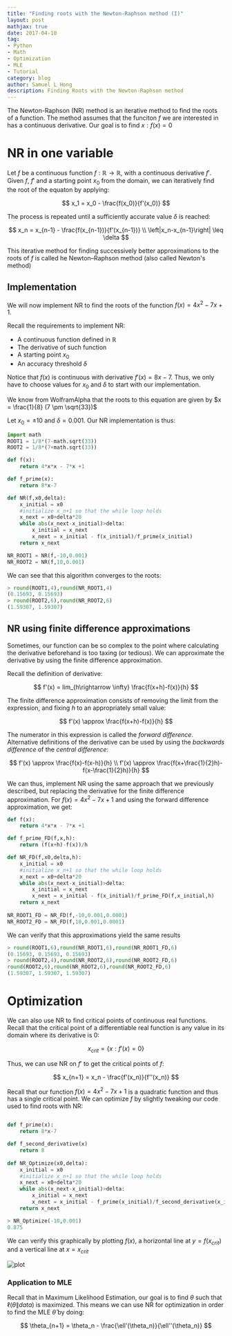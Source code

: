 ```yaml
---
title: "Finding roots with the Newton-Raphson method (I)"
layout: post
mathjax: true
date: 2017-04-10
tag:
- Python
- Math
- Optimization
- MLE
- Tutorial
category: blog
author: Samuel L Hong
description: Finding Roots with the Newton-Raphson method
---
```



The Newton-Raphson  (NR) method is an iterative method to find the roots of a function. The method assumes that the funciton $f$ we are interested in has a continuous derivative. Our goal is to find $x : f(x)=0$

# NR in one variable

Let $f$ be a continuous function $f:\mathbb{R} \rightarrow \mathbb{R}$, with a continuous derivative $f'$. Given $f$, $f'$ and a starting point $x_0$  from the domain, we can iteratively find the root of the equaton by applying:

$$
x_1 = x_0 - \frac{f(x_0)}{f'(x_0)}
$$

The process is repeated until a sufficiently accurate value $\delta$ is reached:

$$
x_n = x_{n-1} - \frac{f(x_{n-1})}{f'(x_{n-1})} \\
\left|x_n-x_{n-1}\right| \leq \delta
$$

This iterative method for finding successively better approximations to the roots of $f$ is called he Newton–Raphson method (also called Newton's method)

## Implementation

We will now implement NR to find the roots of the function $f(x) = 4x^2 - 7x + 1$. 

Recall the requirements to implement NR:
* A continuous function defined in $\mathbb{R}$
* The derivative of such function 
* A starting point $x_0$
* An accuracy threshold $\delta$

Notice that $f(x)$ is continuous with derivative $f'(x)=8x-7$. Thus, we only have to choose values for $x_0$ and $\delta$ to start with our implementation.

We know from WolframAlpha that the roots to this equation are given by $x = \frac{1}{8} (7 \pm \sqrt{33})$

Let $x_0=\pm10$ and $\delta = 0.001$. Our NR implementation is thus:


```python
import math
ROOT1 = 1/8*(7-math.sqrt(33))
ROOT2 = 1/8*(7+math.sqrt(33))

def f(x):
    return 4*x*x - 7*x +1

def f_prime(x):
    return 8*x-7

def NR(f,x0,delta):
    x_initial = x0
    #initialize x_n+1 so that the while loop holds
    x_next = x0+delta*20
    while abs(x_next-x_initial)>delta:
        x_initial = x_next 
        x_next = x_initial - f(x_initial)/f_prime(x_initial)
    return x_next

NR_ROOT1 = NR(f,-10,0.001)
NR_ROOT2 = NR(f,10,0.001)
```
We can see that this algorithm converges to the roots:

```python
> round(ROOT1,4),round(NR_ROOT1,4)
(0.15693, 0.15693)
> round(ROOT2,6),round(NR_ROOT2,6)
(1.59307, 1.59307)
```
## NR using finite difference approximations

Sometimes, our function can be so complex to the point where calculating the derivative beforehand is too taxing (or tedious). We can approximate the derivative by using the finite difference approximation.

Recall the definition of derivative:

$$
f'(x) = lim_{h\rightarrow \infty} \frac{f(x+h)-f(x)}{h}
$$

The finite difference approximation consists of removing the limit from the expression, and fixing $h$ to an appropriately small value:

$$
f'(x) \approx \frac{f(x+h)-f(x)}{h}
$$

The numerator in this expression is called the *forward difference*. Alternative definitions of the derivative can be used by using the *backwards difference* of the *central difference*:

$$
f'(x) \approx \frac{f(x)-f(x-h)}{h} \\
f'(x) \approx \frac{f(x+\frac{1}{2}h)-f(x-\frac{1}{2}h)}{h}
$$

We can thus, implement NR using the same approach that we previously described, but replacing the derivative for the finite difference approximation. For $f(x) = 4x^2 - 7x + 1$ and using the forward difference approximation, we get:


```python
def f(x):
    return 4*x*x - 7*x +1

def f_prime_FD(f,x,h):
    return (f(x+h)-f(x))/h

def NR_FD(f,x0,delta,h):
    x_initial = x0
    #initialize x_n+1 so that the while loop holds
    x_next = x0+delta*20
    while abs(x_next-x_initial)>delta:
        x_initial = x_next 
        x_next = x_initial - f(x_initial)/f_prime_FD(f,x_initial,h)
    return x_next
    
NR_ROOT1_FD = NR_FD(f,-10,0.001,0.0001)
NR_ROOT2_FD = NR_FD(f,10,0.001,0.0001)
```
We can verify that this approximations yield the same results

```python
> round(ROOT1,6),round(NR_ROOT1,6),round(NR_ROOT1_FD,6)
(0.15693, 0.15693, 0.15693)
> round(ROOT2,4),round(NR_ROOT2,6),round(NR_ROOT2_FD,6)
round(ROOT2,6),round(NR_ROOT2,6),round(NR_ROOT2_FD,6)
(1.59307, 1.59307, 1.59307)
```

# Optimization

We can also use NR to find critical points of continuous real functions. Recall that the critical point of a differentiable real function is any value in its domain where its derivative is 0:

$$
x_{crit} = \{x: f'(x)=0\}
$$

Thus, we can use NR on $f'$ to get the critical points of $f$:

$$
x_{n+1} = x_n - \frac{f'(x_n)}{f''(x_n)}
$$

Recall that our function $f(x)=4x^2 - 7x + 1$ is a quadratic function and thus has a single critical point. We can optimize $f$ by slightly tweaking our code used to find roots with NR:

```python

def f_prime(x):
    return 8*x-7

def f_second_derivative(x)
    return 8
    
def NR_Optimize(x0,delta):
    x_initial = x0
    #initialize x_n+1 so that the while loop holds
    x_next = x0+delta*20
    while abs(x_next-x_initial)>delta:
        x_initial = x_next 
        x_next = x_initial - f_prime(x_initial)/f_second_derivative(x_initial)
    return x_next

```
```python
> NR_Optimize(-10,0.001)
0.875
```
We can verify this graphically by plotting $f(x)$, a horizontal line at $y=f(x_{crit})$ and a vertical line at $x=x_{crit}$

![plot]({{"/assets/images/blog_NR_opt.png"}})

### Application to MLE

Recall that in Maximum Likelihood Estimation, our goal is to find $\theta$ such that $\ell(\theta\|data)$ is maximized. This means we can use NR for optimization in order to find the MLE $\hat{\theta}$ by doing:

$$
\theta_{n+1} = \theta_n - \frac{\ell'(\theta_n)}{\ell''(\theta_n)}
$$
